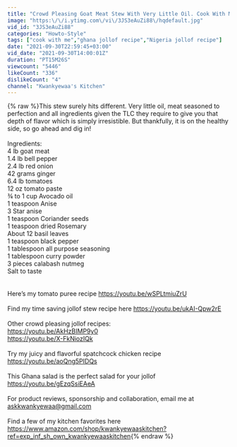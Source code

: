 ```yaml
---
title: "Crowd Pleasing Goat Meat Stew With Very Little Oil. Cook With Me!"
image: "https:\/\/i.ytimg.com\/vi\/3JS3eAuZi88\/hqdefault.jpg"
vid_id: "3JS3eAuZi88"
categories: "Howto-Style"
tags: ["cook with me","ghana jollof recipe","Nigeria jollof recipe"]
date: "2021-09-30T22:59:45+03:00"
vid_date: "2021-09-30T14:00:01Z"
duration: "PT15M26S"
viewcount: "5446"
likeCount: "336"
dislikeCount: "4"
channel: "Kwankyewaa's Kitchen"
---
```

{% raw %}This stew surely hits different. Very little oil, meat seasoned to perfection and all ingredients given the TLC they require to give you that depth of flavor which is simply irresistible. But thankfully, it is on the healthy side, so go ahead and dig in!<br /><br />Ingredients: <br />4 lb goat meat<br />1.4 lb bell pepper<br />2.4 lb red onion <br />42 grams ginger <br />6.4 lb tomatoes<br />12 oz tomato paste<br />¾ to 1 cup Avocado oil<br />1 teaspoon Anise <br />3 Star anise<br />1 teaspoon Coriander seeds<br />1 teaspoon dried Rosemary <br />About 12 basil leaves <br />1 teaspoon black pepper<br />1 tablespoon all purpose seasoning <br />1 tablespoon curry powder<br />3 pieces calabash nutmeg <br />Salt to taste<br /><br /><br />Here’s my tomato puree recipe <a rel="nofollow" target="blank" href="https://youtu.be/wSPLtmiuZrU">https://youtu.be/wSPLtmiuZrU</a><br /><br />Find my time saving jollof stew recipe here <a rel="nofollow" target="blank" href="https://youtu.be/ukAI-Qpw2rE">https://youtu.be/ukAI-Qpw2rE</a><br /><br />Other crowd pleasing jollof recipes: <br /><a rel="nofollow" target="blank" href="https://youtu.be/AkHzBIMP9y0">https://youtu.be/AkHzBIMP9y0</a> <br /><a rel="nofollow" target="blank" href="https://youtu.be/X-FkNiozIQk">https://youtu.be/X-FkNiozIQk</a><br /><br />Try my juicy and flavorful spatchcock chicken recipe <a rel="nofollow" target="blank" href="https://youtu.be/aoQng5PIDQs">https://youtu.be/aoQng5PIDQs</a><br /><br />This Ghana salad is the perfect salad for your jollof <a rel="nofollow" target="blank" href="https://youtu.be/gEzqSsiEAeA">https://youtu.be/gEzqSsiEAeA</a><br /><br />For product reviews, sponsorship and collaboration,  email me at askkwankyewaa@gmail.com<br /> <br />Find a few of my kitchen favorites here <a rel="nofollow" target="blank" href="https://www.amazon.com/shop/kwankyewaaskitchen?ref=exp_inf_sh_own_kwankyewaaskitchen">https://www.amazon.com/shop/kwankyewaaskitchen?ref=exp_inf_sh_own_kwankyewaaskitchen</a>{% endraw %}
